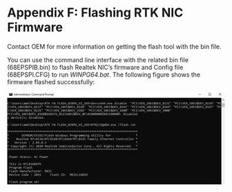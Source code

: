 # Appendix F: Flashing RTK NIC Firmware 

Contact OEM for more information on getting the flash tool with the bin file. 

You can use the command line interface with the related bin file (68EPSPIB.bin) to flash Realtek NIC’s firmware and Config file (68EPSPI.CFG) to run *WINPG64.bat*. The following figure shows the firmware flashed successfully: 

<div style="text-align:center;"><img src="..\img\guides\aimt\firmware_flash_status.jpg"></div>
